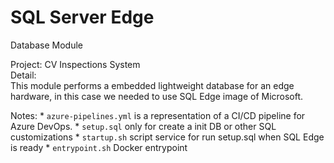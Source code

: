 # SQL Server Edge
Database Module  

Project: CV Inspections System  
Detail:  
  This module performs a embedded lightweight database for an edge hardware, in this case we needed to use SQL Edge image of Microsoft.

Notes:
    * `azure-pipelines.yml` is a representation of a CI/CD pipeline for Azure DevOps.
    * `setup.sql` only for create a init DB or other SQL customizations
    * `startup.sh` script service for run setup.sql when SQL Edge is ready
    * `entrypoint.sh` Docker entrypoint


